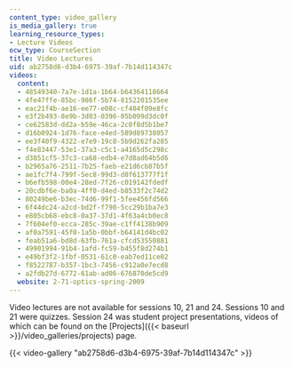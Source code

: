 ```yaml
---
content_type: video_gallery
is_media_gallery: true
learning_resource_types:
- Lecture Videos
ocw_type: CourseSection
title: Video Lectures
uid: ab2758d6-d3b4-6975-39af-7b14d114347c
videos:
  content:
  - 48549340-7a7e-1d1a-1b64-b64364118664
  - 4fe47ffe-85bc-986f-5b74-8152201535ee
  - eac21f4b-ae16-ee77-e08c-cf404f09e8fc
  - e3f2b493-8e9b-3d03-0396-05b099d3dc0f
  - ce62583d-dd2a-b59e-46ca-2c0f8d5b1be7
  - d16b0924-1d76-face-e4ed-589d89738057
  - ee3f40f9-4322-e7e9-19c8-5b9d262fa285
  - f4e83447-53e1-37a3-c5c1-a4165d5c298c
  - d3851cf5-37c3-ca68-edb4-e7d8ad64b5d6
  - b2965a76-2511-7b25-faeb-e21d6cb87b5f
  - ae1fc7f4-799f-5ec8-99d3-d8f613777f1f
  - b6efb598-00e4-28ed-7f26-c019142fdedf
  - 20cdbf6e-ba0a-4ff0-d4ed-b8533f2c74d2
  - 80249be6-b3ec-74d6-99f1-5fee456fd566
  - 6f44dc24-a2cd-bd2f-f790-5cc29b1ba7e3
  - e805cb68-ebc8-0a37-37d1-4f63a4cb0ec8
  - 7f604ef0-ecca-285c-39ae-c1ff4138b909
  - af0a7591-45f0-1a5b-0bbf-b64141d4bc02
  - feab51a6-bd8d-63fb-761a-cfcd53550881
  - 49901994-91b4-1afd-fc59-b455f8d274b1
  - e49bf3f2-1fbf-0531-61c0-eab7ed11ce02
  - f8522787-b357-1bc3-7456-c912a0e7ecd8
  - a2fdb27d-6772-61ab-ad06-676870de5cd9
  website: 2-71-optics-spring-2009
---
```


Video lectures are not available for sessions 10, 21 and 24. Sessions 10 and 21 were quizzes. Session 24 was student project presentations, videos of which can be found on the [Projects]({{< baseurl >}}/video_galleries/projects) page.

{{< video-gallery "ab2758d6-d3b4-6975-39af-7b14d114347c" >}}

